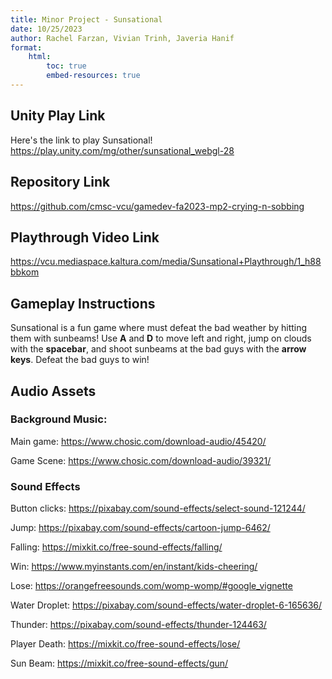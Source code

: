 ```yaml
---
title: Minor Project - Sunsational
date: 10/25/2023
author: Rachel Farzan, Vivian Trinh, Javeria Hanif
format:
    html:
        toc: true
        embed-resources: true
---
```


## Unity Play Link

Here's the link to play Sunsational! <https://play.unity.com/mg/other/sunsational_webgl-28>

## Repository Link

<https://github.com/cmsc-vcu/gamedev-fa2023-mp2-crying-n-sobbing>

## Playthrough Video Link

<https://vcu.mediaspace.kaltura.com/media/Sunsational+Playthrough/1_h88bbkom>

## Gameplay Instructions

Sunsational is a fun game where must defeat the bad weather by hitting them with sunbeams! Use **A** and **D** to move left and right, jump on clouds with the **spacebar**, and shoot sunbeams at the bad guys with the **arrow keys**. Defeat the bad guys to win!

## Audio Assets 

### Background Music:

Main game: <https://www.chosic.com/download-audio/45420/>

Game Scene: <https://www.chosic.com/download-audio/39321/>

### Sound Effects 

Button clicks: <https://pixabay.com/sound-effects/select-sound-121244/>

Jump: <https://pixabay.com/sound-effects/cartoon-jump-6462/>

Falling: <https://mixkit.co/free-sound-effects/falling/>

Win: <https://www.myinstants.com/en/instant/kids-cheering/>

Lose: <https://orangefreesounds.com/womp-womp/#google_vignette>

Water Droplet: <https://pixabay.com/sound-effects/water-droplet-6-165636/>

Thunder: <https://pixabay.com/sound-effects/thunder-124463/>

Player Death: <https://mixkit.co/free-sound-effects/lose/>

Sun Beam: <https://mixkit.co/free-sound-effects/gun/>
